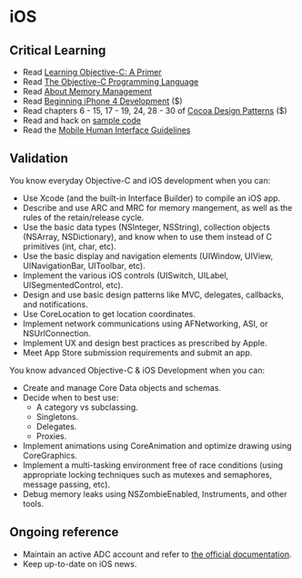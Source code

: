 iOS
===

Critical Learning
-----------------

* Read [Learning Objective-C: A Primer](http://developer.apple.com/library/mac/#referencelibrary/GettingStarted/Learning_Objective-C_A_Primer/_index.html)
* Read [The Objective-C Programming Language](http://developer.apple.com/library/mac/#documentation/Cocoa/Conceptual/ObjectiveC/Introduction/introObjectiveC.html)
* Read [About Memory Management](https://developer.apple.com/library/mac/#documentation/Cocoa/Conceptual/MemoryMgmt/Articles/MemoryMgmt.html)
* Read [Beginning iPhone 4 Development](http://www.amazon.com/Beginning-iPhone-Development-Exploring-iOS/dp/143023024X) ($)
* Read chapters 6 - 15, 17 - 19, 24, 28 - 30 of [Cocoa Design Patterns](http://www.amazon.com/Cocoa-Design-Patterns-Erik-Buck/dp/0321535022/ref=sr_1_1?s=books&ie=UTF8&qid=1339033714&sr=1-1) ($)
* Read and hack on [sample code](https://developer.apple.com/library/ios/navigation/#section=Resource%20Types&topic=Sample%20Code)
* Read the [Mobile Human Interface Guidelines](http://developer.apple.com/library/ios/#documentation/UserExperience/Conceptual/MobileHIG/Introduction/Introduction.html)

Validation
----------

You know everyday Objective-C and iOS development when you can:

* Use Xcode (and the built-in Interface Builder) to compile an iOS app.
* Describe and use ARC and MRC for memory mangement, as well as the rules of the retain/release cycle.
* Use the basic data types (NSInteger, NSString), collection objects (NSArray, NSDictionary), and know when to use them instead of C primitives (int, char, etc).
* Use the basic display and navigation elements (UIWindow, UIView, UINavigationBar, UIToolbar, etc).
* Implement the various iOS controls (UISwitch, UILabel, UISegmentedControl, etc).
* Design and use basic design patterns like MVC, delegates, callbacks, and notifications.
* Use CoreLocation to get location coordinates.
* Implement network communications using AFNetworking, ASI, or NSUrlConnection.
* Implement UX and design best practices as prescribed by Apple.
* Meet App Store submission requirements and submit an app.

You know advanced Objective-C & iOS Development when you can:

* Create and manage Core Data objects and schemas.
* Decide when to best use:
    * A category vs subclassing.
    * Singletons.
    * Delegates.
    * Proxies.
* Implement animations using CoreAnimation and optimize drawing using CoreGraphics.
* Implement a multi-tasking environment free of race conditions (using appropriate locking techniques such as mutexes and semaphores, message passing, etc).
* Debug memory leaks using NSZombieEnabled, Instruments, and other tools.

Ongoing reference
-----------------

* Maintain an active ADC account and refer to [the official documentation](https://developer.apple.com).
* Keep up-to-date on iOS news.
